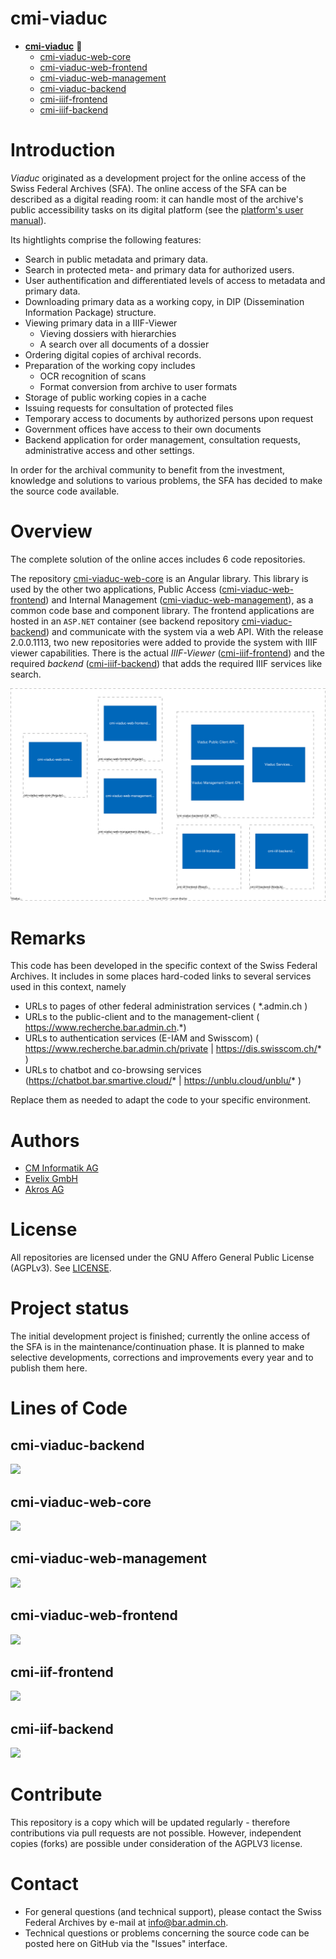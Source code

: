 
# cmi-viaduc

- **[cmi-viaduc](https://github.com/SwissFederalArchives/cmi-viaduc)** :triangular_flag_on_post:
  - [cmi-viaduc-web-core](https://github.com/SwissFederalArchives/cmi-viaduc-web-core)
  - [cmi-viaduc-web-frontend](https://github.com/SwissFederalArchives/cmi-viaduc-web-frontend)
  - [cmi-viaduc-web-management](https://github.com/SwissFederalArchives/cmi-viaduc-web-management)
  - [cmi-viaduc-backend](https://github.com/SwissFederalArchives/cmi-viaduc-backend)
  - [cmi-iiif-frontend](https://github.com/SwissFederalArchives/cmi-iiif-frontend)
  - [cmi-iiif-backend](https://github.com/SwissFederalArchives/cmi-iiif-backend)


# Introduction

_Viaduc_ originated as a development project for the online access of the Swiss Federal Archives (SFA). The online access of the SFA can be described as a digital reading room: it can handle most of the archive's public accessibility tasks on its digital platform (see the [platform's user manual](https://www.bar.admin.ch/dam/bar/en/dokumente/kundeninformation/Benutzerhandbuch-Webportal.pdf.download.pdf/Benutzerhandbuch-Webportal.pdf)).

Its hightlights comprise the following features:

- Search in public metadata and primary data.
- Search in protected meta- and primary data for authorized users.
- User authentification and differentiated levels of  access to metadata and primary data.
- Downloading primary data as a working copy, in DIP (Dissemination Information Package) structure.
- Viewing primary data in a IIIF-Viewer
  - Vieving dossiers with hierarchies
  - A search over all documents of a dossier
- Ordering digital copies of archival records.
- Preparation of the working copy includes
  - OCR recognition of scans
  - Format conversion from archive to user formats
- Storage of public working copies in a cache
- Issuing requests for consultation of protected files
- Temporary access to documents by authorized persons upon request
- Government offices have access to their own documents
- Backend application for order management, consultation requests, administrative access and other settings.

In order for the archival community to benefit from the investment, knowledge and solutions to various problems, the SFA has decided to make the source code available.

# Overview

The complete solution of the online acces includes 6 code repositories.

The repository [cmi-viaduc-web-core](https://github.com/SwissFederalArchives/cmi-viaduc-web-core) is an Angular library.
This library is used by the other two applications,  Public Access  ([cmi-viaduc-web-frontend](https://github.com/SwissFederalArchives/cmi-viaduc-web-frontend)) and Internal Management ([cmi-viaduc-web-management](https://github.com/SwissFederalArchives/cmi-viaduc-web-management)), as a common code base and component library.
The frontend applications are hosted in an `ASP.NET` container (see backend repository [cmi-viaduc-backend](https://github.com/SwissFederalArchives/cmi-viaduc-backend)) and communicate with the system via a web API.
With the release 2.0.0.1113, two new repositories were added to provide the system with IIIF viewer capabilities. There is the actual _IIIF-Viewer_ ([cmi-iiif-frontend](https://github.com/SwissFederalArchives/cmi-iiif-frontend)) and the required _backend_ ([cmi-iiif-backend](https://github.com/SwissFederalArchives/cmi-iiif-backend)) that adds the required IIIF services like search.

![The Big-Picture](docs/imgs/context.svg)

# Remarks
This code has been developed in the specific context of the Swiss Federal Archives. It includes in some places hard-coded links to several services used in this context, namely
 
- URLs to pages of other federal administration services ( *\.admin.ch ) 
- URLs to the public-client and to the management-client ( https://www.recherche.bar.admin.ch.*) 
- URLs to authentication services (E-IAM and Swisscom) ( https://www.recherche.bar.admin.ch/private | https://dis.swisscom.ch/* )
- URLs to chatbot and co-browsing services (https://chatbot.bar.smartive.cloud/* | https://unblu.cloud/unblu/* )

Replace them as needed to adapt the code to your specific environment.

# Authors

- [CM Informatik AG](https://cmiag.ch)
- [Evelix GmbH](https://evelix.ch)
- [Akros AG](https://www.akros.ch)

# License

All repositories are licensed under the
GNU Affero General Public License (AGPLv3). See [LICENSE](LICENSE.TXT).

# Project status

The initial development project is finished; currently the online access of the SFA is in the maintenance/continuation phase. It is planned to make selective developments, corrections and improvements every year and to publish them here.

# Lines of Code
## cmi-viaduc-backend
[![](https://tokei.rs/b1/github/SwissFederalArchives/cmi-viaduc-backend)](https://github.com/SwissFederalArchives/cmi-viaduc-backend)

## cmi-viaduc-web-core
[![](https://tokei.rs/b1/github/SwissFederalArchives/cmi-viaduc-web-core)](https://github.com/SwissFederalArchives/cmi-viaduc-web-core)

## cmi-viaduc-web-management
[![](https://tokei.rs/b1/github/SwissFederalArchives/cmi-viaduc-web-management)](https://github.com/SwissFederalArchives/cmi-viaduc-web-management)

## cmi-viaduc-web-frontend
[![](https://tokei.rs/b1/github/SwissFederalArchives/cmi-viaduc-web-frontend)](https://github.com/SwissFederalArchives/cmi-viaduc-web-frontend)

## cmi-iif-frontend
[![](https://tokei.rs/b1/github/SwissFederalArchives/cmi-iiif-frontend)](https://github.com/SwissFederalArchives/cmi-iiif-frontend)


## cmi-iif-backend
[![](https://tokei.rs/b1/github/SwissFederalArchives/cmi-iiif-backend)](https://github.com/SwissFederalArchives/cmi-iiif-backend)

# Contribute

This repository is a copy which will be updated regularly - therefore contributions via pull requests are not possible. However, independent copies (forks) are possible under consideration of the AGPLV3 license.

# Contact

- For general questions (and technical support), please contact the Swiss Federal Archives by e-mail at info@bar.admin.ch.
- Technical questions or problems concerning the source code can be posted here on GitHub via the "Issues" interface.
